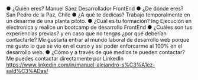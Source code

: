 ● ¿Quién eres? Manuel Sáez Desarrollador FrontEnd
● ¿De dónde eres? San Pedro de la Paz, Chile
● ¿A qué te dedicas? Trabajo temporalmente en un desarme de una planta piloto.
● ¿Cuál es tu formación? Ing Ejecución en electronica y realice un bootcamp de desarrollo FrontEnd
● ¿Cuáles son tus experiencias previas? y en caso que no tengas ¿por qué
deberían contactarte? Me gustaría entrar al mundo laboral de desarrollo web porque me gusto lo que se vio en el curso y así poder enforcarme al 100% en el desarrollo web. 
● ¿Cómo y a través de qué medios te pueden contactar?
 Me puedes contactar directamente por LinkedIn https://www.linkedin.com/in/manuel-alejandro-s%C3%A1ez-sald%C3%ADas/ 

